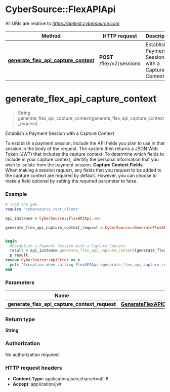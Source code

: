 # CyberSource::FlexAPIApi

All URIs are relative to *https://apitest.cybersource.com*

Method | HTTP request | Description
------------- | ------------- | -------------
[**generate_flex_api_capture_context**](FlexAPIApi.md#generate_flex_api_capture_context) | **POST** /flex/v2/sessions | Establish a Payment Session with a Capture Context


# **generate_flex_api_capture_context**
> String generate_flex_api_capture_context(generate_flex_api_capture_context_request)

Establish a Payment Session with a Capture Context

To establish a payment session, include the API fields you plan to use in that session in the body of the request.  The system then returns a JSON Web Token (JWT) that includes the capture context.   To determine which fields to include in your capture context, identify the personal information that you wish to isolate from the payment session.  **Capture Context Fields**<br> When making a session request, any fields that you request to be added to the capture context are required by default.  However, you can choose to make a field optional by setting the required parameter to false. 

### Example
```ruby
# load the gem
require 'cybersource_rest_client'

api_instance = CyberSource::FlexAPIApi.new

generate_flex_api_capture_context_request = CyberSource::GenerateFlexAPICaptureContextRequest.new # GenerateFlexAPICaptureContextRequest | 


begin
  #Establish a Payment Session with a Capture Context
  result = api_instance.generate_flex_api_capture_context(generate_flex_api_capture_context_request)
  p result
rescue CyberSource::ApiError => e
  puts "Exception when calling FlexAPIApi->generate_flex_api_capture_context: #{e}"
end
```

### Parameters

Name | Type | Description  | Notes
------------- | ------------- | ------------- | -------------
 **generate_flex_api_capture_context_request** | [**GenerateFlexAPICaptureContextRequest**](GenerateFlexAPICaptureContextRequest.md)|  | 

### Return type

**String**

### Authorization

No authorization required

### HTTP request headers

 - **Content-Type**: application/json;charset=utf-8
 - **Accept**: application/jwt



